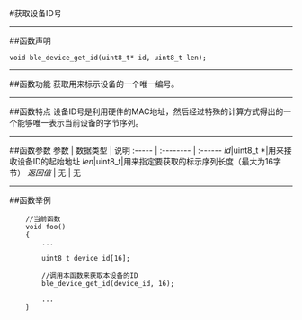 
#获取设备ID号
***
##函数声明
```
void ble_device_get_id(uint8_t* id, uint8_t len);
```

***
##函数功能
获取用来标示设备的一个唯一编号。

***
##函数特点
设备ID号是利用硬件的MAC地址，然后经过特殊的计算方式得出的一个能够唯一表示当前设备的字节序列。

***
##函数参数
参数    | 数据类型   | 说明
:----- | :-------- | :------
*id*|uint8_t *|用来接收设备ID的起始地址
*len*|uint8_t|用来指定要获取的标示序列长度（最大为16字节）
*返回值*  | 无    | 无


***
##函数举例

```	
	//当前函数
	void foo()
	{
		...
		
		uint8_t device_id[16];
	
		//调用本函数来获取本设备的ID
		ble_device_get_id(device_id, 16);
	
		...
	}
```
